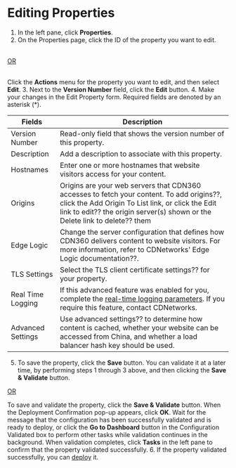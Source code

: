 
<link href="../../resources/TableStyles/Rows.css" rel="stylesheet" madcap:stylesheettype="table">

# Editing Properties

1. In the left pane, click **Properties**.
2. On the Properties page, click the ID of the property you want to edit.<br>

<br>
<u>OR</u>

<br>

<br>

Click the **Actions** menu for the property you want to edit, and then select **Edit**.
3. Next to the **Version Number** field, click the **Edit** button.
4. Make your changes in the Edit Property form. Required fields are denoted by an asterisk (\*).

| **Fields** | **Description** |
| ---------- | --------------- |
| Version Number | Read-only field that shows the version number of this property.
| Description | Add a description to associate with this property.|
| Hostnames | Enter one or more hostnames that website visitors access for your content.|
| Origins | Origins are your web servers that CDN360 accesses to fetch your content. To add origins??, click the Add Origin To List link, or click the Edit link to edit?? the origin server(s) shown or the Delete link to delete?? them |
| Edge Logic | Change the server configuration that defines how CDN360 delivers content to website visitors. For more information, refer to CDNetworks' Edge Logic documentation??.|
| TLS Settings | Select the TLS client certificate settings?? for your property.|
| Real Time Logging | If this advanced feature was enabled for you, complete the [real-time logging parameters](<Real Time Logging.htm>). If you require this feature, contact CDNetworks.|
| Advanced Settings | Use advanced settings?? to determine how content is cached, whether your website can be accessed from China, and whether a load balancer hash key should be used.                                                                             

5. To save the property, click the **Save** button. You can validate it at a later time, by performing steps 1 through 3 above, and then clicking the **Save & Validate** button.<br>

<u>OR</u>

To save and validate the property, click the **Save & Validate** button. When the Deployment Confirmation pop-up appears, click **OK**. Wait for the message that the configuration has been successfully validated and is ready to deploy, or click the **Go to Dashboard** button in the Configuration Validated box to perform other tasks while validation continues in the background. When validation completes, click **Tasks** in the left pane to confirm that the property validated successfully.
6. If the property validated successfully, you can [deploy](<Deploying Your Property.htm>) it.

